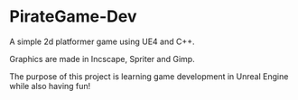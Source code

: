# PirateGame-Dev

A simple 2d platformer game using UE4 and C++.

Graphics are made in Incscape, Spriter and Gimp.

The purpose of this project is learning game development in Unreal Engine while also having fun!
